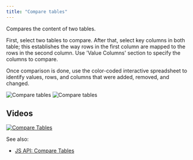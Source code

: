 ```yaml
---
title: "Compare tables"
---
```


Compares the content of two tables.

First, select two tables to compare. After that, select key columns in both table; this establishes the way rows in the
first column are mapped to the rows in the second column. Use 'Value Columns' section to specify the columns to compare.

Once comparison is done, use the color-coded interactive spreadsheet to identify values, rows, and columns that were
added, removed, and changed.

![Compare tables](../uploads/dialogs/compare-tables.png "Compare tables")
![Compare tables](../uploads/gifs/compare-tables.gif "Compare tables")

## Videos

[![Compare Tables](../uploads/youtube/compare_tables.png "Open on Youtube")](https://www.youtube.com/watch?v=rUHFwO1iQUg)

See also:

* [JS API: Compare Tables](https://public.datagrok.ai/js/samples/data-frame/compare-tables)
